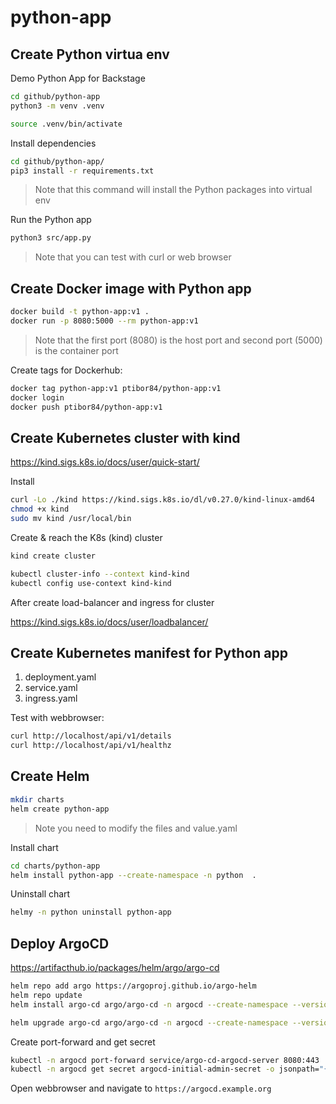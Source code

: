 # python-app

## Create Python virtua env

Demo Python App for Backstage

```bash
cd github/python-app
python3 -m venv .venv

source .venv/bin/activate
```

Install dependencies

```bash
cd github/python-app/
pip3 install -r requirements.txt
```

> Note that this command will install the Python packages into virtual env

Run the Python app

```bash
python3 src/app.py
```

> Note that you can test with curl or web browser

## Create Docker image with Python app

```bash
docker build -t python-app:v1 .
docker run -p 8080:5000 --rm python-app:v1
```

> Note that the first port (8080) is the host port and second port (5000) is the container port

Create tags for Dockerhub:

```bash
docker tag python-app:v1 ptibor84/python-app:v1
docker login
docker push ptibor84/python-app:v1
```

## Create Kubernetes cluster with kind

https://kind.sigs.k8s.io/docs/user/quick-start/

Install

```bash
curl -Lo ./kind https://kind.sigs.k8s.io/dl/v0.27.0/kind-linux-amd64
chmod +x kind
sudo mv kind /usr/local/bin
```

Create & reach the K8s (kind) cluster

```bash
kind create cluster

kubectl cluster-info --context kind-kind
kubectl config use-context kind-kind
```

After create load-balancer and ingress for cluster

https://kind.sigs.k8s.io/docs/user/loadbalancer/

## Create Kubernetes manifest for Python app

1) deployment.yaml
2) service.yaml
3) ingress.yaml

Test with webbrowser:

```bash
curl http://localhost/api/v1/details
curl http://localhost/api/v1/healthz
```

## Create Helm

```bash
mkdir charts
helm create python-app
```

> Note you need to modify the files and value.yaml

Install chart

```bash
cd charts/python-app
helm install python-app --create-namespace -n python  .
```

Uninstall chart

```bash
helmy -n python uninstall python-app
```

## Deploy ArgoCD

https://artifacthub.io/packages/helm/argo/argo-cd

```bash
helm repo add argo https://argoproj.github.io/argo-helm
helm repo update
helm install argo-cd argo/argo-cd -n argocd --create-namespace --version 7.8.23 -f argocd/values.yaml

helm upgrade argo-cd argo/argo-cd -n argocd --create-namespace --version 7.8.23 -f argocd/values.yaml
```

Create port-forward and get secret

```bash
kubectl -n argocd port-forward service/argo-cd-argocd-server 8080:443
kubectl -n argocd get secret argocd-initial-admin-secret -o jsonpath="{.data.password}" | base64 -d && echo
```

Open webbrowser and navigate to `https://argocd.example.org`
